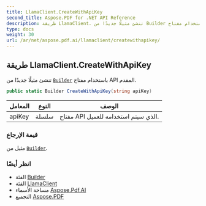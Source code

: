 ```yaml
---
title: LlamaClient.CreateWithApiKey
second_title: Aspose.PDF for .NET API Reference
description: طريقة LlamaClient. تنشئ مثيلًا جديدًا من Builder باستخدام مفتاح API المقدم
type: docs
weight: 30
url: /ar/net/aspose.pdf.ai/llamaclient/createwithapikey/
---
```

## طريقة LlamaClient.CreateWithApiKey

تنشئ مثيلًا جديدًا من [`Builder`](../../llamaclient.builder/) باستخدام مفتاح API المقدم.

```csharp
public static Builder CreateWithApiKey(string apiKey)
```

| المعامل | النوع | الوصف |
| --- | --- | --- |
| apiKey | سلسلة | مفتاح API الذي سيتم استخدامه للعميل. |

### قيمة الإرجاع

مثيل من [`Builder`](../../llamaclient.builder/).

### انظر أيضًا

* الفئة [Builder](../../llamaclient.builder/)
* الفئة [LlamaClient](../)
* مساحة الأسماء [Aspose.Pdf.AI](../../../aspose.pdf.ai/)
* التجميع [Aspose.PDF](../../../)